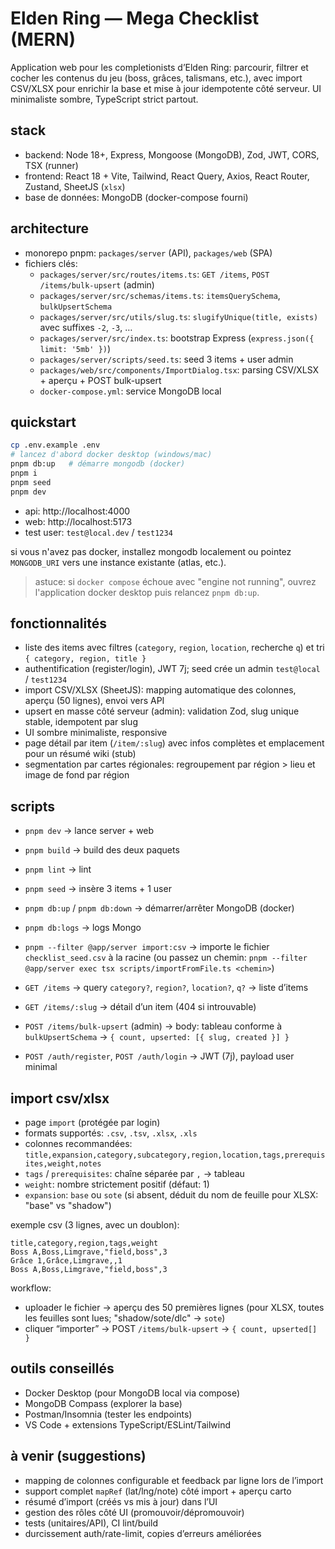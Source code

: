 # Elden Ring — Mega Checklist (MERN)

Application web pour les completionists d’Elden Ring: parcourir, filtrer et cocher les contenus du jeu (boss, grâces, talismans, etc.), avec import CSV/XLSX pour enrichir la base et mise à jour idempotente côté serveur. UI minimaliste sombre, TypeScript strict partout.

## stack
- backend: Node 18+, Express, Mongoose (MongoDB), Zod, JWT, CORS, TSX (runner)
- frontend: React 18 + Vite, Tailwind, React Query, Axios, React Router, Zustand, SheetJS (`xlsx`)
- base de données: MongoDB (docker-compose fourni)

## architecture
- monorepo pnpm: `packages/server` (API), `packages/web` (SPA)
- fichiers clés:
  - `packages/server/src/routes/items.ts`: `GET /items`, `POST /items/bulk-upsert` (admin)
  - `packages/server/src/schemas/items.ts`: `itemsQuerySchema`, `bulkUpsertSchema`
  - `packages/server/src/utils/slug.ts`: `slugifyUnique(title, exists)` avec suffixes `-2`, `-3`, …
  - `packages/server/src/index.ts`: bootstrap Express (`express.json({ limit: '5mb' })`)
  - `packages/server/scripts/seed.ts`: seed 3 items + user admin
  - `packages/web/src/components/ImportDialog.tsx`: parsing CSV/XLSX + aperçu + POST bulk-upsert
  - `docker-compose.yml`: service MongoDB local

## quickstart

```bash
cp .env.example .env
# lancez d'abord docker desktop (windows/mac)
pnpm db:up   # démarre mongodb (docker)
pnpm i
pnpm seed
pnpm dev
```

- api: http://localhost:4000
- web: http://localhost:5173
- test user: `test@local.dev` / `test1234`

si vous n'avez pas docker, installez mongodb localement ou pointez `MONGODB_URI` vers une instance existante (atlas, etc.).

> astuce: si `docker compose` échoue avec "engine not running", ouvrez l'application docker desktop puis relancez `pnpm db:up`.

## fonctionnalités
- liste des items avec filtres (`category`, `region`, `location`, recherche `q`) et tri `{ category, region, title }`
- authentification (register/login), JWT 7j; seed crée un admin `test@local` / `test1234`
- import CSV/XLSX (SheetJS): mapping automatique des colonnes, aperçu (50 lignes), envoi vers API
- upsert en masse côté serveur (admin): validation Zod, slug unique stable, idempotent par slug
- UI sombre minimaliste, responsive
 - page détail par item (`/item/:slug`) avec infos complètes et emplacement pour un résumé wiki (stub)
 - segmentation par cartes régionales: regroupement par région > lieu et image de fond par région

## scripts
- `pnpm dev` → lance server + web
- `pnpm build` → build des deux paquets
- `pnpm lint` → lint
- `pnpm seed` → insère 3 items + 1 user
- `pnpm db:up` / `pnpm db:down` → démarrer/arrêter MongoDB (docker)
- `pnpm db:logs` → logs Mongo
- `pnpm --filter @app/server import:csv` → importe le fichier `checklist_seed.csv` à la racine (ou passez un chemin: `pnpm --filter @app/server exec tsx scripts/importFromFile.ts <chemin>`)

- `GET /items` → query `category?`, `region?`, `location?`, `q?` → liste d’items
- `GET /items/:slug` → détail d’un item (404 si introuvable)
- `POST /items/bulk-upsert` (admin) → body: tableau conforme à `bulkUpsertSchema` → `{ count, upserted: [{ slug, created }] }`
- `POST /auth/register`, `POST /auth/login` → JWT (7j), payload user minimal

## import csv/xlsx
- page `import` (protégée par login)
- formats supportés: `.csv`, `.tsv`, `.xlsx`, `.xls`
- colonnes recommandées: `title,expansion,category,subcategory,region,location,tags,prerequisites,weight,notes`
- `tags` / `prerequisites`: chaîne séparée par `,` → tableau
- `weight`: nombre strictement positif (défaut: 1)
 - `expansion`: `base` ou `sote` (si absent, déduit du nom de feuille pour XLSX: "base" vs "shadow")

exemple csv (3 lignes, avec un doublon):

```csv
title,category,region,tags,weight
Boss A,Boss,Limgrave,"field,boss",3
Grâce 1,Grâce,Limgrave,,1
Boss A,Boss,Limgrave,"field,boss",3
```

workflow:
- uploader le fichier → aperçu des 50 premières lignes (pour XLSX, toutes les feuilles sont lues; "shadow/sote/dlc" → `sote`)
- cliquer “importer” → POST `/items/bulk-upsert` → `{ count, upserted[] }`

## outils conseillés
- Docker Desktop (pour MongoDB local via compose)
- MongoDB Compass (explorer la base)
- Postman/Insomnia (tester les endpoints)
- VS Code + extensions TypeScript/ESLint/Tailwind

## à venir (suggestions)
- mapping de colonnes configurable et feedback par ligne lors de l’import
- support complet `mapRef` (lat/lng/note) côté import + aperçu carto
- résumé d’import (créés vs mis à jour) dans l’UI
- gestion des rôles côté UI (promouvoir/dépromouvoir)
- tests (unitaires/API), CI lint/build
- durcissement auth/rate-limit, copies d’erreurs améliorées
